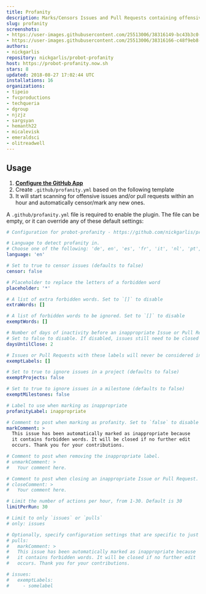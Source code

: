 ```yaml
---
title: Profanity
description: Marks/Censors Issues and Pull Requests containing offensive content.
slug: profanity
screenshots:
- https://user-images.githubusercontent.com/25513006/38316149-bc43b3c0-3832-11e8-8b13-53216b342027.png
- https://user-images.githubusercontent.com/25513006/38316166-c48f9eb8-3832-11e8-95a3-78773c7120a4.png
authors:
- nickgarlis
repository: nickgarlis/probot-profanity
host: https://probot-profanity.now.sh
stars: 8
updated: 2018-08-27 17:02:44 UTC
installations: 16
organizations:
- tipeio
- fvcproductions
- techqueria
- dgroup
- njzjz
- sargsyan
- hemanth22
- micalevisk
- emeraldsci
- olitreadwell
---
```


## Usage

1. **[Configure the GitHub App](https://github.com/apps/profanity)**
2. Create `.github/profanity.yml` based on the following template
3. It will start scanning for offensive issues and/or pull requests within an hour and automatically censor/mark any new ones.

A `.github/profanity.yml` file is required to enable the plugin. The file can be empty, or it can override any of these default settings:

```yml
# Configuration for probot-profanity - https://github.com/nickgarlis/probot-profanity

# Language to detect profanity in.
# Choose one of the following: 'de', en', 'es', 'fr', 'it', 'nl', 'pt', 'ru'
language: 'en'

# Set to true to censor issues (defaults to false)
censor: false

# Placeholder to replace the letters of a forbidden word
placeholder: '*'

# A list of extra forbidden words. Set to `[]` to disable
extraWords: []

# A list of forbidden words to be ignored. Set to `[]` to disable
exemptWords: []

# Number of days of inactivity before an inappropriate Issue or Pull Request is closed.
# Set to false to disable. If disabled, issues still need to be closed manually, but will remain marked as inappropriate.
daysUntilClose: 2

# Issues or Pull Requests with these labels will never be considered inappropriate. Set to `[]` to disable
exemptLabels: []

# Set to true to ignore issues in a project (defaults to false)
exemptProjects: false

# Set to true to ignore issues in a milestone (defaults to false)
exemptMilestones: false

# Label to use when marking as inappropriate
profanityLabel: inappropriate

# Comment to post when marking as profanity. Set to `false` to disable
markComment: >
  This issue has been automatically marked as inappropriate because
  it contains forbidden words. It will be closed if no further edit
  occurs. Thank you for your contributions.

# Comment to post when removing the inappropriate label.
# unmarkComment: >
#   Your comment here.

# Comment to post when closing an inappropriate Issue or Pull Request.
# closeComment: >
#   Your comment here.  

# Limit the number of actions per hour, from 1-30. Default is 30
limitPerRun: 30

# Limit to only `issues` or `pulls`
# only: issues

# Optionally, specify configuration settings that are specific to just 'issues' or 'pulls':
# pulls:
#   markComment: >
#   This issue has been automatically marked as inappropriate because
#   it contains forbidden words. It will be closed if no further edit
#   occurs. Thank you for your contributions.

# issues:
#   exemptLabels:
#     - somelabel
```

